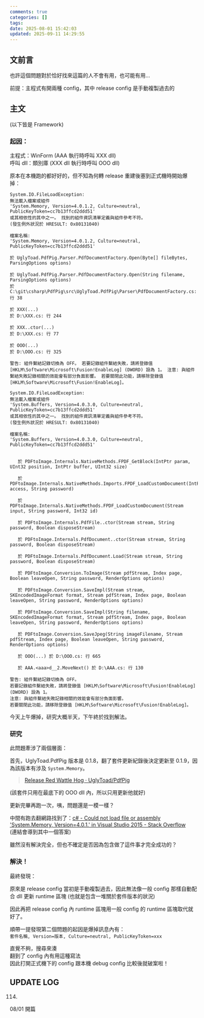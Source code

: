 ```yaml
---
comments: true
categories: []
tags:
date: 2025-08-01 15:42:03
updated: 2025-09-11 14:29:55
---
```

## 文前言

也許這個問題對於恰好找來這篇的人不會有用，也可能有用...

前提：主程式有開兩種 config，其中 release config 是手動複製過去的

<!-- more -->

## 主文


(以下皆是 Framework)  

### 起因：

主程式：WinForm (AAA 執行時呼叫 XXX dll)  
呼叫 dll：類別庫 (XXX dll 執行時呼叫 OOO dll)

原本在本機跑的都好好的，但不知為何轉 release 重建後塞到正式機時開始爆掉：

```log
System.IO.FileLoadException: 
無法載入檔案或組件 
'System.Memory, Version=4.0.1.2, Culture=neutral, PublicKeyToken=cc7b13ffcd2ddd51' 
或其相依性的其中之一。 找到的組件資訊清單定義與組件參考不符。 
(發生例外狀況於 HRESULT: 0x80131040) 

檔案名稱: 
'System.Memory, Version=4.0.1.2, Culture=neutral, PublicKeyToken=cc7b13ffcd2ddd51' 

於 UglyToad.PdfPig.Parser.PdfDocumentFactory.Open(Byte[] fileBytes, ParsingOptions options) 

於 UglyToad.PdfPig.Parser.PdfDocumentFactory.Open(String filename, ParsingOptions options) 
於 C:\git\csharp\PdfPig\src\UglyToad.PdfPig\Parser\PdfDocumentFactory.cs: 行 38 

於 XXX(...) 
於 D:\XXX.cs: 行 244 

於 XXX..ctor(...) 
於 D:\XXX.cs: 行 77 

於 OOO(...) 
於 D:\OOO.cs: 行 325 

警告: 組件繫結記錄切換為 OFF。 若要記錄組件繫結失敗，請將登錄值 [HKLM\Software\Microsoft\Fusion!EnableLog] (DWORD) 設為 1。 注意: 與組件繫結失敗記錄相關的效能會有部分負面影響。 若要關閉此功能，請移除登錄值 [HKLM\Software\Microsoft\Fusion!EnableLog]。
```


```log
System.IO.FileLoadException: 
無法載入檔案或組件 
'System.Buffers, Version=4.0.3.0, Culture=neutral, PublicKeyToken=cc7b13ffcd2ddd51' 
或其相依性的其中之一。 找到的組件資訊清單定義與組件參考不符。 
(發生例外狀況於 HRESULT: 0x80131040)

檔案名稱: 
'System.Buffers, Version=4.0.3.0, Culture=neutral, PublicKeyToken=cc7b13ffcd2ddd51'


   於 PDFtoImage.Internals.NativeMethods.FPDF_GetBlock(IntPtr param, UInt32 position, IntPtr buffer, UInt32 size)
   
   於 PDFtoImage.Internals.NativeMethods.Imports.FPDF_LoadCustomDocument(IntPtr access, String password)
   
   於 PDFtoImage.Internals.NativeMethods.FPDF_LoadCustomDocument(Stream input, String password, Int32 id)
   
   於 PDFtoImage.Internals.PdfFile..ctor(Stream stream, String password, Boolean disposeStream)
   
   於 PDFtoImage.Internals.PdfDocument..ctor(Stream stream, String password, Boolean disposeStream)
   
   於 PDFtoImage.Internals.PdfDocument.Load(Stream stream, String password, Boolean disposeStream)
   
   於 PDFtoImage.Conversion.ToImage(Stream pdfStream, Index page, Boolean leaveOpen, String password, RenderOptions options)
   
   於 PDFtoImage.Conversion.SaveImpl(Stream stream, SKEncodedImageFormat format, Stream pdfStream, Index page, Boolean leaveOpen, String password, RenderOptions options)
   
   於 PDFtoImage.Conversion.SaveImpl(String filename, SKEncodedImageFormat format, Stream pdfStream, Index page, Boolean leaveOpen, String password, RenderOptions options)
   
   於 PDFtoImage.Conversion.SaveJpeg(String imageFilename, Stream pdfStream, Index page, Boolean leaveOpen, String password, RenderOptions options)
   
   於 OOO(...) 於 D:\OOO.cs: 行 665
   
   於 AAA.<aaa>d__2.MoveNext() 於 D:\AAA.cs: 行 130

警告: 組件繫結記錄切換為 OFF。
若要記錄組件繫結失敗，請將登錄值 [HKLM\Software\Microsoft\Fusion!EnableLog] (DWORD) 設為 1。
注意: 與組件繫結失敗記錄相關的效能會有部分負面影響。
若要關閉此功能，請移除登錄值 [HKLM\Software\Microsoft\Fusion!EnableLog]。
```


今天上午爆掉，研究大概半天，下午終於找到解法。

### 研究

此問題牽涉了兩個層面：

首先，UglyToad.PdfPig 版本是 0.1.8，翻了套件更新紀錄後決定更新至 0.1.9，因為該版本有涉及 `System.Memory`。
   > [Release Red Wattle Hog · UglyToad/PdfPig](https://github.com/UglyToad/PdfPig/releases/tag/v0.1.9)

(該套件只用在最底下的 OOO dll 內，所以只用更新他就好)

更新完畢再跑一次，咦，問題還是一模一樣？


中間有跑去翻網路找到了：[c# - Could not load file or assembly 'System.Memory, Version=4.0.1.' in Visual Studio 2015 - Stack Overflow](https://stackoverflow.com/a/60087926)  
(連結會導到其中一個答案)

雖然沒有解決完全，但也不確定是否因為包含做了這件事才完全成功的？

### 解決！

最終發現：

原來是 release config 當初是手動複製過去，因此無法像一般 config 那樣自動配合 dll 更新 runtime 區塊 (也就是包含一堆關於套件版本的狀況)

因此再把 release config 內 runtime 區塊用一般 config 的 runtime 區塊取代就好了。

順帶一提發現第二個問題的起因是爆掉訊息內有：  
`套件名稱, Version=版本, Culture=neutral, PublicKeyToken=xxx`

直覺不夠，搜尋來湊  
翻到了 config 內有用這種寫法  
因此打開正式機下的 config 跟本機 debug config 比較後就破案啦！


## UPDATE LOG

114.

08/01 開篇